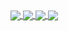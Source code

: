 <a href="https://github.com/deadly">
  <img align="center" src="https://github-readme-stats.vercel.app/api/wakatime?username=234asdfvb&theme=radical" />
</a>
<a href="https://github.com/deadly">
  <img align="center" src="https://github-readme-stats.vercel.app/api/top-langs/?username=deadly&theme=radical&card_width=495" />
</a>
<a href="https://github.com/deadly/server-badge-exploit">
  <img align="center" src="https://github-readme-stats.vercel.app/api/pin/?username=deadly&repo=server-badge-exploit&theme=radical" />
</a>
<a href="https://github.com/deadly/disable-server-invites-exploit">
  <img align="center" src="https://github-readme-stats.vercel.app/api/pin/?username=deadly&repo=disable-server-invites-exploit&theme=radical" />
</a>
<!--
**deadly/deadly** is a ✨ _special_ ✨ repository because its `README.md` (this file) appears on your GitHub profile.

Here are some ideas to get you started:
